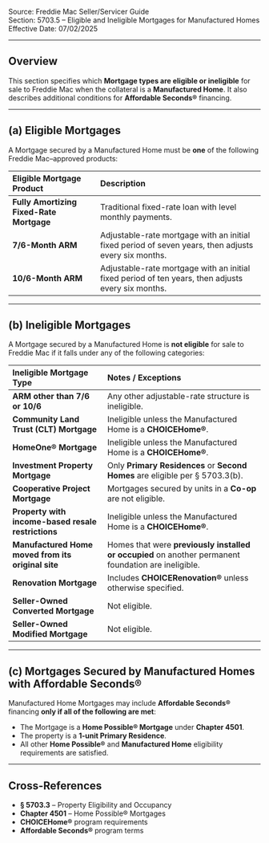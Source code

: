 Source: Freddie Mac Seller/Servicer Guide  
Section: 5703.5 – Eligible and Ineligible Mortgages for Manufactured Homes  
Effective Date: 07/02/2025  

---

## Overview
This section specifies which **Mortgage types are eligible or ineligible** for sale to Freddie Mac when the collateral is a **Manufactured Home**. It also describes additional conditions for **Affordable Seconds®** financing.

---

## (a) Eligible Mortgages
A Mortgage secured by a Manufactured Home must be **one** of the following Freddie Mac–approved products:

| Eligible Mortgage Product | Description |
|:--|:--|
| **Fully Amortizing Fixed-Rate Mortgage** | Traditional fixed-rate loan with level monthly payments. |
| **7/6-Month ARM** | Adjustable-rate mortgage with an initial fixed period of seven years, then adjusts every six months. |
| **10/6-Month ARM** | Adjustable-rate mortgage with an initial fixed period of ten years, then adjusts every six months. |

---

## (b) Ineligible Mortgages
A Mortgage secured by a Manufactured Home is **not eligible** for sale to Freddie Mac if it falls under any of the following categories:

| Ineligible Mortgage Type | Notes / Exceptions |
|:--|:--|
| **ARM other than 7/6 or 10/6** | Any other adjustable-rate structure is ineligible. |
| **Community Land Trust (CLT) Mortgage** | Ineligible unless the Manufactured Home is a **CHOICEHome®**. |
| **HomeOne® Mortgage** | Ineligible unless the Manufactured Home is a **CHOICEHome®**. |
| **Investment Property Mortgage** | Only **Primary Residences** or **Second Homes** are eligible per § 5703.3(b). |
| **Cooperative Project Mortgage** | Mortgages secured by units in a **Co-op** are not eligible. |
| **Property with income-based resale restrictions** | Ineligible unless the Manufactured Home is a **CHOICEHome®**. |
| **Manufactured Home moved from its original site** | Homes that were **previously installed or occupied** on another permanent foundation are ineligible. |
| **Renovation Mortgage** | Includes **CHOICERenovation®** unless otherwise specified. |
| **Seller-Owned Converted Mortgage** | Not eligible. |
| **Seller-Owned Modified Mortgage** | Not eligible. |

---

## (c) Mortgages Secured by Manufactured Homes with Affordable Seconds®
Manufactured Home Mortgages may include **Affordable Seconds®** financing **only if all of the following are met**:

- The Mortgage is a **Home Possible® Mortgage** under **Chapter 4501**.  
- The property is a **1-unit Primary Residence**.  
- All other **Home Possible®** and **Manufactured Home** eligibility requirements are satisfied.

---

## Cross-References
- **§ 5703.3** – Property Eligibility and Occupancy  
- **Chapter 4501** – Home Possible® Mortgages  
- **CHOICEHome®** program requirements  
- **Affordable Seconds®** program terms  
